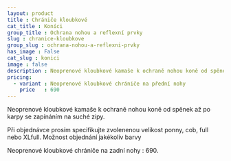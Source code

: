 ```yaml
---
layout: product
title : Chrániče kloubkové
cat_title : Koníci
group_title : Ochrana nohou a reflexní prvky
slug : chranice-kloubkove
group_slug : ochrana-nohou-a-reflexni-prvky
has_image : False
cat_slug : konici
image : false
description : Neoprenové kloubkové kamaše k ochraně nohou koně od spěnek až po karpy se zapínáním na suché zipy.
pricing:
  - variant : Neoprenové kloubkové chrániče na přední nohy
    price   : 690
---
```


Neoprenové kloubkové kamaše k ochraně nohou koně od spěnek až po karpy se zapínáním na suché zipy.

Při objednávce prosím specifikujte zvolenenou velikost ponny, cob, full nebo XLfull.
Možnost objednání jakékoliv barvy

Neoprenové kloubkové chrániče na zadní nohy : 690.

